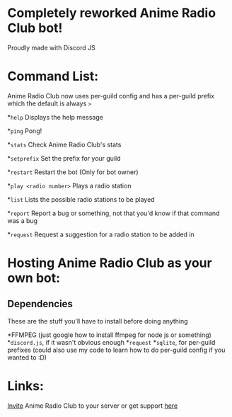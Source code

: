 # Completely reworked Anime Radio Club bot!
Proudly made with Discord JS

# Command List:
Anime Radio Club now uses per-guild config and has a per-guild prefix which the default is always `>`

*`help`
Displays the help message

*`ping`
Pong!

*`stats`
Check Anime Radio Club's stats

*`setprefix`
Set the prefix for your guild

*`restart`
Restart the bot (Only for bot owner)

*`play <radio number>`
Plays a radio station

*`list`
Lists the possible radio stations to be played

*`report`
Report a bug or something, not that you'd know if that command was a bug

*`request`
Request a suggestion for a radio station to be added in

# Hosting Anime Radio Club as your own bot:
## Dependencies
These are the stuff you'll have to install before doing anything

*FFMPEG (just google how to install ffmpeg for node js or something)
*`discord.js`, if it wasn't obvious enough
*`request`
*`sqlite`, for per-guild prefixes (could also use my code to learn how to do per-guild config if you wanted to :D)

# Links:
[Invite](https://discordapp.com/oauth2/authorize?client_id=273299834470006786&scope=bot&permissions=36702208) Anime Radio Club to your server or get support [here](https://discord.gg/WCxHjFX)
